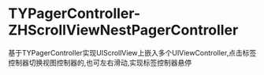 # TYPagerController-ZHScrollViewNestPagerController
 基于TYPagerController实现UIScrollView上嵌入多个UIViewController,点击标签控制器切换视图控制器的,也可左右滑动,实现标签控制器悬停
